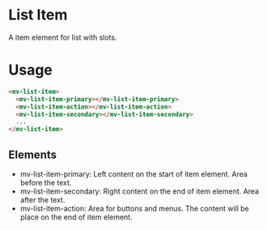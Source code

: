 # List Item

A item element for list with slots.

# Usage

```html
<mv-list-item>
  <mv-list-item-primary></mv-list-item-primary>
  <mv-list-item-action></mv-list-item-action>
  <mv-list-item-secondary></mv-list-item-secondary>
  ...
</mv-list-item>
```

## Elements

- mv-list-item-primary: Left content on the start of item element. Area before the text.
- mv-list-item-secondary: Right content on the end of item element. Area after the text.
- mv-list-item-action: Area for buttons and menus. The content will be place on the end of item element.

